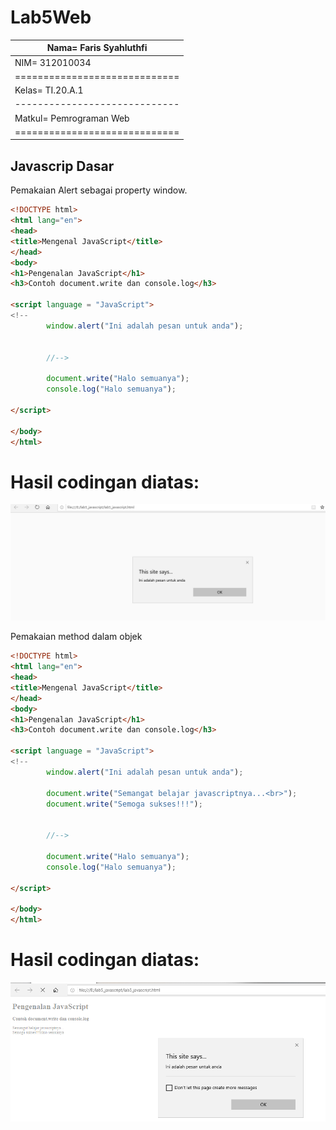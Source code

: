 # Lab5Web

| Nama= Faris Syahluthfi      | 
|-----------------------------|
| NIM= 312010034              |
|=============================| 
| Kelas= TI.20.A.1            |
|-----------------------------|
| Matkul= Pemrograman Web     |
|=============================|

## Javascrip Dasar
Pemakaian Alert sebagai property window.

```html
<!DOCTYPE html>
<html lang="en">
<head>
<title>Mengenal JavaScript</title>
</head>
<body>
<h1>Pengenalan JavaScript</h1>
<h3>Contoh document.write dan console.log</h3>

<script language = "JavaScript">
<!--
        window.alert("Ini adalah pesan untuk anda");

        
        //-->

        document.write("Halo semuanya");
        console.log("Halo semuanya");

</script>

</body>
</html>

```
# Hasil codingan diatas:
![Property_window](screenshot/Property_window.PNG)

Pemakaian method dalam objek

```html
<!DOCTYPE html>
<html lang="en">
<head>
<title>Mengenal JavaScript</title>
</head>
<body>
<h1>Pengenalan JavaScript</h1>
<h3>Contoh document.write dan console.log</h3>

<script language = "JavaScript">
<!--
        window.alert("Ini adalah pesan untuk anda");

        document.write("Semangat belajar javascriptnya...<br>");
        document.write("Semoga sukses!!!");


        //-->

        document.write("Halo semuanya");
        console.log("Halo semuanya");

</script>

</body>
</html>
```

# Hasil codingan diatas:
![Pemakaian_methot](screenshot/Pemakaian_methot.PNG)
